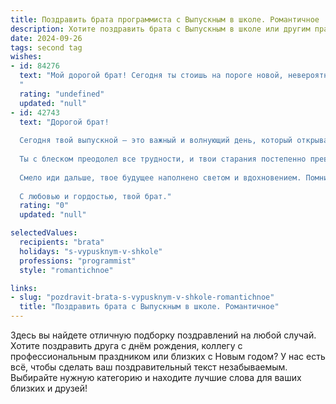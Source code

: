 ```yaml
---
title: Поздравить брата программиста с Выпускным в школе. Романтичное
description: Хотите поздравить брата с Выпускным в школе или другим праздником? Наш ИИ создаст незабываемое поздравление, а вы обязательно выделитесь среди других.  
date: 2024-09-26
tags: second tag
wishes:
- id: 84276
  text: "Мой дорогой брат! Сегодня ты стоишь на пороге новой, невероятно захватывающей жизни, оставляя позади школьные годы.  Твой выпускной – это не просто конец пути, а начало грандиозного путешествия в мир программирования, мир, полный загадок и чудес, которые ты будешь разгадывать своим блестящим умом.  Пусть твой кодинг будет таким же изящным и элегантным, как и ты сам, а каждый написанный тобой строчок кода – песней твоей души, воплощающей мечту.  Я бесконечно горжусь тобой и верю в твой невероятный успех. С праздником, мой любимый брат!
  "
  rating: "undefined"
  updated: "null"
- id: 42743
  text: "Дорогой брат!
  
  Сегодня твой выпускной — это важный и волнующий день, который открывает перед тобой новые горизонты и возможности. Ты сделал большой шаг навстречу своей мечте стать программистом, и я горжусь каждым моментом твоего пути.
  
  Ты с блеском преодолел все трудности, и твои старания постепенно превращаются в плоды. Пусть каждый код, который ты пишешь, будет не просто набором символов, а настоящим искусством, способным менять мир.
  
  Смело иди дальше, твое будущее наполнено светом и вдохновением. Помни, что за каждой строчкой кода скрывается сила твоей мечты, а мы всегда будем рядом, чтобы поддержать и вдохновить тебя в этом чудесном путешествии.
  
  С любовью и гордостью, твой брат."
  rating: "0"
  updated: "null"

selectedValues:
  recipients: "brata"
  holidays: "s-vypusknym-v-shkole"
  professions: "programmist"
  style: "romantichnoe"

links:
- slug: "pozdravit-brata-s-vypusknym-v-shkole-romantichnoe"
  title: "Поздравить брата с Выпускным в школе. Романтичное"
---
```


Здесь вы найдете отличную подборку поздравлений на любой случай. 
Хотите поздравить друга с днём рождения, коллегу с профессиональным праздником или близких с Новым годом? У нас есть всё, чтобы сделать ваш поздравительный текст незабываемым. Выбирайте нужную категорию и находите лучшие слова для ваших близких и друзей!
